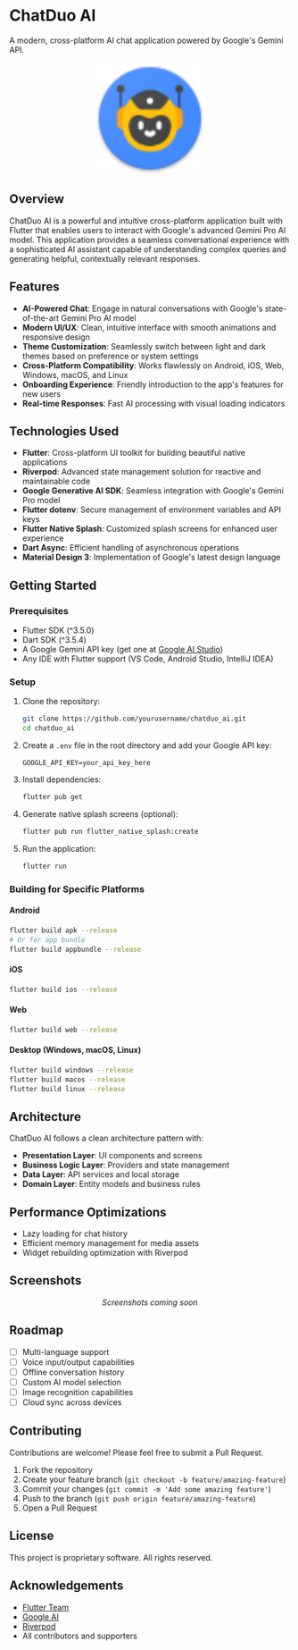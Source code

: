 # ChatDuo AI

A modern, cross-platform AI chat application powered by Google's Gemini API.

<div align="center">
  <img src="assets/logo.png" alt="ChatDuo AI Logo" width="200"/>
</div>

## Overview

ChatDuo AI is a powerful and intuitive cross-platform application built with Flutter that enables users to interact with Google's advanced Gemini Pro AI model. This application provides a seamless conversational experience with a sophisticated AI assistant capable of understanding complex queries and generating helpful, contextually relevant responses.

## Features

- **AI-Powered Chat**: Engage in natural conversations with Google's state-of-the-art Gemini Pro AI model
- **Modern UI/UX**: Clean, intuitive interface with smooth animations and responsive design
- **Theme Customization**: Seamlessly switch between light and dark themes based on preference or system settings
- **Cross-Platform Compatibility**: Works flawlessly on Android, iOS, Web, Windows, macOS, and Linux
- **Onboarding Experience**: Friendly introduction to the app's features for new users
- **Real-time Responses**: Fast AI processing with visual loading indicators

## Technologies Used

- **Flutter**: Cross-platform UI toolkit for building beautiful native applications
- **Riverpod**: Advanced state management solution for reactive and maintainable code
- **Google Generative AI SDK**: Seamless integration with Google's Gemini Pro model
- **Flutter dotenv**: Secure management of environment variables and API keys
- **Flutter Native Splash**: Customized splash screens for enhanced user experience
- **Dart Async**: Efficient handling of asynchronous operations
- **Material Design 3**: Implementation of Google's latest design language

## Getting Started

### Prerequisites

- Flutter SDK (^3.5.0)
- Dart SDK (^3.5.4)
- A Google Gemini API key (get one at [Google AI Studio](https://makersuite.google.com/))
- Any IDE with Flutter support (VS Code, Android Studio, IntelliJ IDEA)

### Setup

1. Clone the repository:
   ```bash
   git clone https://github.com/yourusername/chatduo_ai.git
   cd chatduo_ai
   ```

2. Create a `.env` file in the root directory and add your Google API key:
   ```
   GOOGLE_API_KEY=your_api_key_here
   ```

3. Install dependencies:
   ```bash
   flutter pub get
   ```

4. Generate native splash screens (optional):
   ```bash
   flutter pub run flutter_native_splash:create
   ```

5. Run the application:
   ```bash
   flutter run
   ```

### Building for Specific Platforms

#### Android
```bash
flutter build apk --release
# Or for app bundle
flutter build appbundle --release
```

#### iOS
```bash
flutter build ios --release
```

#### Web
```bash
flutter build web --release
```

#### Desktop (Windows, macOS, Linux)
```bash
flutter build windows --release
flutter build macos --release
flutter build linux --release
```

## Architecture

ChatDuo AI follows a clean architecture pattern with:

- **Presentation Layer**: UI components and screens
- **Business Logic Layer**: Providers and state management
- **Data Layer**: API services and local storage
- **Domain Layer**: Entity models and business rules

## Performance Optimizations

- Lazy loading for chat history
- Efficient memory management for media assets
- Widget rebuilding optimization with Riverpod

## Screenshots

<div align="center">
  <p><i>Screenshots coming soon</i></p>
</div>

## Roadmap

- [ ] Multi-language support
- [ ] Voice input/output capabilities
- [ ] Offline conversation history
- [ ] Custom AI model selection
- [ ] Image recognition capabilities
- [ ] Cloud sync across devices

## Contributing

Contributions are welcome! Please feel free to submit a Pull Request.

1. Fork the repository
2. Create your feature branch (`git checkout -b feature/amazing-feature`)
3. Commit your changes (`git commit -m 'Add some amazing feature'`)
4. Push to the branch (`git push origin feature/amazing-feature`)
5. Open a Pull Request

## License

This project is proprietary software. All rights reserved.

## Acknowledgements

- [Flutter Team](https://flutter.dev)
- [Google AI](https://ai.google/)
- [Riverpod](https://riverpod.dev/)
- All contributors and supporters
